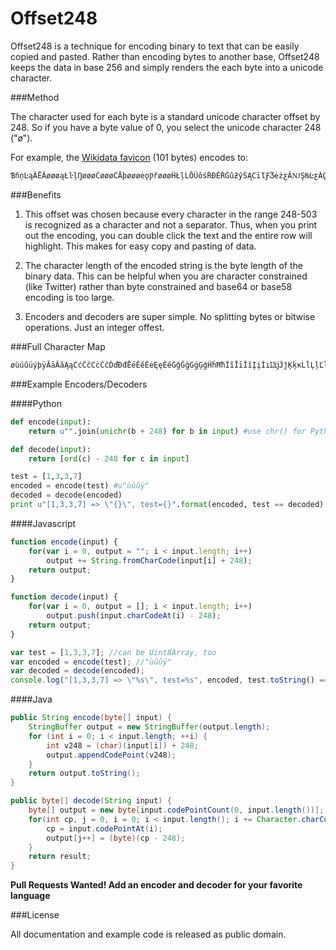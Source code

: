 Offset248
=========

Offset248 is a technique for encoding binary to text that can be easily copied
and pasted. Rather than encoding bytes to another base, Offset248 keeps the data
in base 256 and simply renders the each byte into a unicode character.

###Method

The character used for each byte is a standard unicode character offset by 248.
So if you have a byte value of 0, you select the unicode character 248 ("ø").

For example, the [Wikidata favicon](https://upload.wikimedia.org/wikipedia/commons/e/e8/Wikidata-favicon.png)
 (101 bytes) encodes to:

```
ƁňņĿąĂĒĂøøøąŁŀļŊøøøĈøøøĈĀþøøøėǫǷřøøøĤŁļĹŌŰǒśŘĐĖŘĞûƻŷŜĄĊīƖƑǮėżƹĂǊŞǶĿƹǠǪƛþƄĒĸčûžĮøøğźǟđǩĒąĤøøøøŁĽņļƦĺŘź
```

###Benefits

1. This offset was chosen because every character in the range 248-503 is
recognized as a character and not a separator. Thus, when you print out the
encoding, you can double click the text and the entire row will highlight. This
makes for easy copy and pasting of data.

2. The character length of the encoded string is the byte length of the binary
data. This can be helpful when you are character constrained (like Twitter)
rather than byte constrained and base64 or base58 encoding is too large.

3. Encoders and decoders are super simple. No splitting bytes or bitwise
operations. Just an integer offest.

###Full Character Map

```
øùúûüýþÿĀāĂăĄąĆćĈĉĊċČčĎďĐđĒēĔĕĖėĘęĚěĜĝĞğĠġĢģĤĥĦħĨĩĪīĬĭĮįİıĲĳĴĵĶķĸĹĺĻļĽľĿŀŁłŃńŅņŇňŉŊŋŌōŎŏŐőŒœŔŕŖŗŘřŚśŜŝŞşŠšŢţŤťŦŧŨũŪūŬŭŮůŰűŲųŴŵŶŷŸŹźŻżŽžſƀƁƂƃƄƅƆƇƈƉƊƋƌƍƎƏƐƑƒƓƔƕƖƗƘƙƚƛƜƝƞƟƠơƢƣƤƥƦƧƨƩƪƫƬƭƮƯưƱƲƳƴƵƶƷƸƹƺƻƼƽƾƿǀǁǂǃǄǅǆǇǈǉǊǋǌǍǎǏǐǑǒǓǔǕǖǗǘǙǚǛǜǝǞǟǠǡǢǣǤǥǦǧǨǩǪǫǬǭǮǯǰǱǲǳǴǵǶǷ
```

###Example Encoders/Decoders

####Python

```python
def encode(input):
    return u"".join(unichr(b + 248) for b in input) #use chr() for Python 3

def decode(input):
    return [ord(c) - 248 for c in input]

test = [1,3,3,7]
encoded = encode(test) #u"ùûûÿ"
decoded = decode(encoded)
print u"[1,3,3,7] => \"{}\", test={}".format(encoded, test == decoded)
```

####Javascript

```javascript
function encode(input) {
    for(var i = 0, output = ""; i < input.length; i++)
        output += String.fromCharCode(input[i] + 248);
    return output;
}

function decode(input) {
    for(var i = 0, output = []; i < input.length; i++)
        output.push(input.charCodeAt(i) - 248);
    return output;
}

var test = [1,3,3,7]; //can be Uint8Array, too
var encoded = encode(test); //"ùûûÿ"
var decoded = decode(encoded);
console.log("[1,3,3,7] => \"%s\", test=%s", encoded, test.toString() === decoded.toString());
```

####Java

```java
public String encode(byte[] input) {
	StringBuffer output = new StringBuffer(output.length);
	for (int i = 0; i < input.length; ++i) {
		int v248 = (char)(input[i]) + 248;
		output.appendCodePoint(v248);
	}
	return output.toString();
}

public byte[] decode(String input) {
	byte[] output = new byte[input.codePointCount(0, input.length())];
	for(int cp, j = 0, i = 0; i < input.length(); i += Character.charCount(cp)) {
		cp = input.codePointAt(i);
		output[j++] = (byte)(cp - 248);
	}
	return result;
}
```


**Pull Requests Wanted! Add an encoder and decoder for your favorite language**

###License

All documentation and example code is released as public domain.

